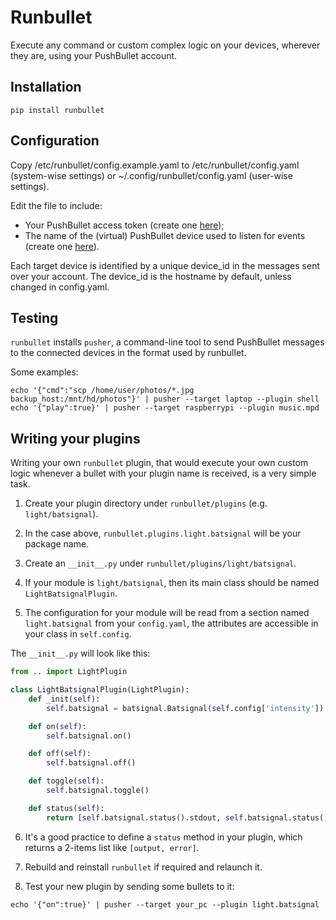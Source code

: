 Runbullet
=========

Execute any command or custom complex logic on your devices, wherever they are, using your PushBullet account.

Installation
------------

```shell
pip install runbullet
```

Configuration
-------------

Copy /etc/runbullet/config.example.yaml to /etc/runbullet/config.yaml (system-wise settings) or ~/.config/runbullet/config.yaml (user-wise settings).

Edit the file to include:

* Your PushBullet access token (create one [here](https://www.pushbullet.com/#settings/account));
* The name of the (virtual) PushBullet device used to listen for events (create one [here](https://www.pushbullet.com/#devices)).

Each target device is identified by a unique device_id in the messages sent over your account. The device_id is the hostname by default, unless changed in config.yaml.

Testing
-------

`runbullet` installs `pusher`, a command-line tool to send PushBullet messages to the connected devices in the format used by runbullet.

Some examples:

```shell
echo '{"cmd":"scp /home/user/photos/*.jpg backup_host:/mnt/hd/photos"}' | pusher --target laptop --plugin shell
echo '{"play":true}' | pusher --target raspberrypi --plugin music.mpd
```

Writing your plugins
--------------------

Writing your own `runbullet` plugin, that would execute your own custom logic whenever a bullet with your plugin name is received, is a very simple task.

1. Create your plugin directory under `runbullet/plugins` (e.g. `light/batsignal`).

2. In the case above, `runbullet.plugins.light.batsignal` will be your package name.

3. Create an `__init__.py` under `runbullet/plugins/light/batsignal`.

4. If your module is `light/batsignal`, then its main class should be named `LightBatsignalPlugin`.

5. The configuration for your module will be read from a section named `light.batsignal` from your `config.yaml`, the attributes are accessible in your class in `self.config`.

The `__init__.py` will look like this:

```python
from .. import LightPlugin

class LightBatsignalPlugin(LightPlugin):
    def _init(self):
        self.batsignal = batsignal.Batsignal(self.config['intensity'])

    def on(self):
        self.batsignal.on()

    def off(self):
        self.batsignal.off()

    def toggle(self):
        self.batsignal.toggle()

    def status(self):
        return [self.batsignal.status().stdout, self.batsignal.status().stderr]
```

6. It's a good practice to define a `status` method in your plugin, which returns a 2-items list like `[output, error]`.

7. Rebuild and reinstall `runbullet` if required and relaunch it.

8. Test your new plugin by sending some bullets to it:

```shell
echo '{"on":true}' | pusher --target your_pc --plugin light.batsignal
```

